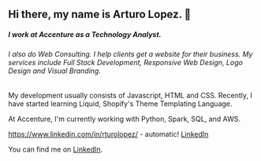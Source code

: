 ## Hi there, my name is Arturo Lopez. 👋

##### I work at Accenture as a Technology Analyst.

###### I also do Web Consulting. I help clients get a website for their business. My services include Full Stack Development, Responsive Web Design, Logo Design and Visual Branding.

My development usually consists of Javascript, HTML and CSS.
Recently, I have started learning Liquid, Shopify's Theme Templating Language.

At Accenture, I'm currently working with Python, Spark, SQL, and AWS.

<!--
**alopez96/alopez96** is a ✨ _special_ ✨ repository because its `README.md` (this file) appears on your GitHub profile.

Here are some ideas to get you started:

- 🔭 I’m currently working on ...
- 🌱 I’m currently learning ...
- 👯 I’m looking to collaborate on ...
- 🤔 I’m looking for help with ...
- 💬 Ask me about ...
- 📫 How to reach me: ...
- 😄 Pronouns: ...
- ⚡ Fun fact: ...
-->

<!-- Links to your social media accounts -->

https://www.linkedin.com/in/rturolopez/ - automatic!
[LinkedIn](https://www.linkedin.com/in/rturolopez/)

You can find me on [LinkedIn](https://www.linkedin.com/in/rturolopez/).